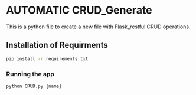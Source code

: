 # AUTOMATIC CRUD_Generate

This is a python file to create a new file with Flask_restful CRUD operations.


## Installation of Requirments

```bash
pip install -r requirements.txt
```

### Running the app

```bash
python CRUD.py {name}
```

